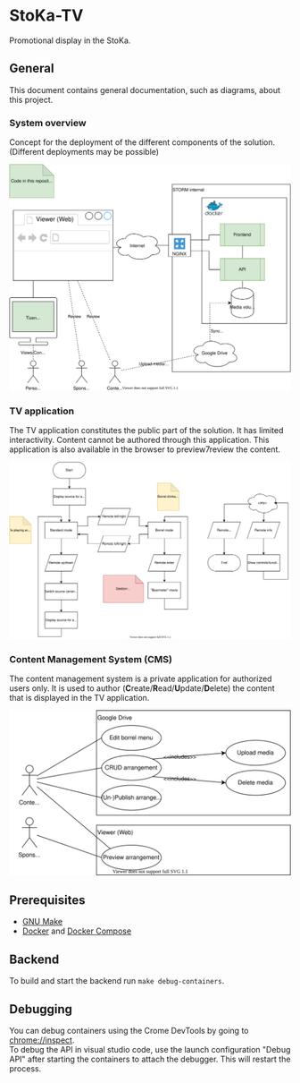 # StoKa-TV
Promotional display in the StoKa.

## General
This document contains general documentation, such as diagrams, about this project.

### System overview
Concept for the deployment of the different components of the solution. (Different deployments may be possible)

![System overview](./system_overview.drawio.svg)

### TV application
The TV application constitutes the public part of the solution.
It has limited interactivity.
Content cannot be authored through this application.
This application is also available in the browser to preview7review the content.

![Flowchart TV application](./flow_tv.drawio.svg)

### Content Management System (CMS)
The content management system is a private application for authorized users only. It is used to author (**C**reate/**R**ead/**U**pdate/**D**elete) the content that is displayed in the TV application.

![Use-case Content Management System application](./use-case_cms.drawio.svg)

## Prerequisites
+ [GNU Make](https://www.gnu.org/software/make/)
+ [Docker](https://hub.docker.com/search?offering=community&q=&type=edition&platform=desktop%2Cserver) and [Docker Compose](https://docs.docker.com/compose/install/)

## Backend
To build and start the backend run `make debug-containers`.

## Debugging
You can debug containers using the Crome DevTools by going to [chrome://inspect](chrome://inspect).  
To debug the API in visual studio code, use the launch configuration "Debug API" after starting the containers to attach the debugger. This will restart the process.
